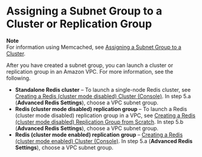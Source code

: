 # Assigning a Subnet Group to a Cluster or Replication Group<a name="SubnetGroups.Assigning"></a>

**Note**  
For information using Memcached, see [Assigning a Subnet Group to a Cluster](https://docs.aws.amazon.com/AmazonElastiCache/latest/mem-ug/SubnetGroups.Assigning.html)\.

After you have created a subnet group, you can launch a cluster or replication group in an Amazon VPC\. For more information, see the following\.
+ **Standalone Redis cluster** – To launch a single\-node Redis cluster, see [Creating a Redis \(cluster mode disabled\) Cluster \(Console\)](Clusters.Create.CON.Redis.md)\. In step 5\.a \(**Advanced Redis Settings**\), choose a VPC subnet group\.
+ **Redis \(cluster mode disabled\) replication group** – To launch a Redis \(cluster mode disabled\) replication group in a VPC, see [Creating a Redis \(cluster mode disabled\) Replication Group from Scratch](Replication.CreatingReplGroup.NoExistingCluster.Classic.md)\. In step 5\.b \(**Advanced Redis Settings**\), choose a VPC subnet group\.
+ **Redis \(cluster mode enabled\) replication group** – [Creating a Redis \(cluster mode enabled\) Cluster \(Console\)](Replication.CreatingReplGroup.NoExistingCluster.Cluster.md#Replication.CreatingReplGroup.NoExistingCluster.Cluster.CON)\. In step 5\.a \(**Advanced Redis Settings**\), choose a VPC subnet group\.
